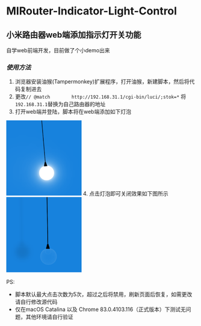 # MIRouter-Indicator-Light-Control
## 小米路由器web端添加指示灯开关功能

自学web前端开发，目前做了个小demo出来

 ### *使用方法*

1. 浏览器安装油猴(Tampermonkey)扩展程序，打开油猴，新建脚本，然后将代码复制进去
2. 更改`// @match        http://192.168.31.1/cgi-bin/luci/;stok=*` 将 `192.168.31.1`替换为自己路由器的地址
3. 打开web端并登陆，脚本将在web端添加如下灯泡
<img src='./image/led_on.png'  width = '200px'>
4. 点击灯泡即可关闭效果如下图所示
<img src='./image/led_off.png'  width = '200px'>

PS:
+ 脚本默认最大点击次数为5次，超过之后将禁用，刷新页面后恢复，如需更改请自行修改源代码
+ 仅在macOS Catalina 以及 Chrome 83.0.4103.116（正式版本）下测试无问题，其他环境请自行验证





